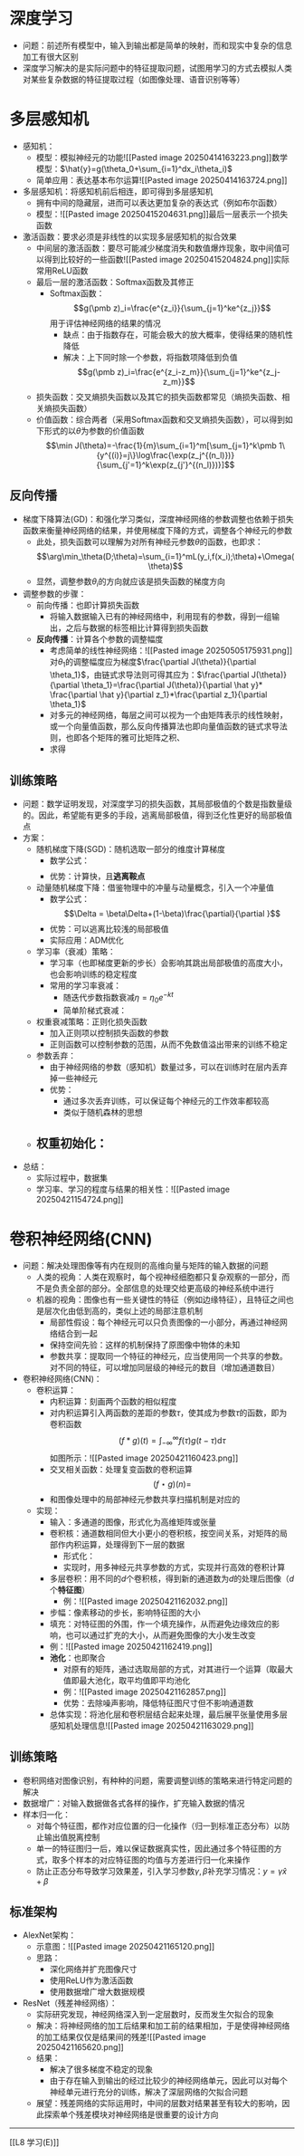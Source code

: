 # 深度学习
- 问题：前述所有模型中，输入到输出都是简单的映射，而和现实中复杂的信息加工有很大区别
- 深度学习解决的是实际问题中的特征提取问题，试图用学习的方式去模拟人类对某些复杂数据的特征提取过程（如图像处理、语音识别等等）
# 多层感知机
- 感知机：
	- 模型：模拟神经元的功能![[Pasted image 20250414163223.png]]数学模型：$\hat{y}=g(\theta_0+\sum_{i=1}^dx_i\theta_i)$
	- 简单应用：表达基本布尔运算![[Pasted image 20250414163724.png]]
- 多层感知机：将感知机前后相连，即可得到多层感知机
	- 拥有中间的隐藏层，进而可以表达更加复杂的表达式（例如布尔函数）
	- 模型：![[Pasted image 20250415204631.png]]最后一层表示一个损失函数
- 激活函数：要求必须是非线性的以实现多层感知机的拟合效果
	- 中间层的激活函数：要尽可能减少梯度消失和数值爆炸现象，取中间值可以得到比较好的一些函数![[Pasted image 20250415204824.png]]实际常用ReLU函数
	- 最后一层的激活函数：Softmax函数及其修正
		- Softmax函数：$$g(\pmb z)_i=\frac{e^{z_i}}{\sum_{j=1}^ke^{z_j}}$$用于评估神经网络的结果的情况
			- 缺点：由于指数存在，可能会极大的放大概率，使得结果的随机性降低
			- 解决：上下同时除一个参数，将指数项降低到负值$$g(\pmb z)_i=\frac{e^{z_i-z_m}}{\sum_{j=1}^ke^{z_j-z_m}}$$
	- 损失函数：交叉熵损失函数以及其它的损失函数都常见（熵损失函数、相关熵损失函数）
	- 价值函数：综合两者（采用Softmax函数和交叉熵损失函数），可以得到如下形式的以$\theta$为参数的价值函数$$\min J(\theta)=-\frac{1}{m}\sum_{i=1}^m[\sum_{j=1}^k\pmb 1\{y^{(i)}=j\}\log\frac{\exp(z_j^{(n_l)})}{\sum_{j'=1}^k\exp(z_{j'}^{(n_l)})}]$$
## 反向传播
- 梯度下降算法(GD)：和强化学习类似，深度神经网络的参数调整也依赖于损失函数来衡量神经网络的结果，并使用梯度下降的方式，调整各个神经元的参数
	- 此处，损失函数可以理解为对所有神经元参数$\theta$的函数，也即求：$$\arg\min_\theta(D;\theta)=\sum_{i=1}^mL(y_i,f(x_i);\theta)+\Omega(\theta)$$
	- 显然，调整参数$\theta_i$的方向就应该是损失函数的梯度方向
- 调整参数的步骤：
	- 前向传播：也即计算损失函数
		- 将输入数据输入已有的神经网络中，利用现有的参数，得到一组输出，之后与数据的标签相比计算得到损失函数
	- **反向传播**：计算各个参数的调整幅度
		- 考虑简单的线性神经网络：![[Pasted image 20250505175931.png]]对$\theta_1$的调整幅度应为梯度$\frac{\partial J(\theta)}{\partial \theta_1}$，由链式求导法则可得其应为：$\frac{\partial J(\theta)}{\partial \theta_1}=\frac{\partial J(\theta)}{\partial \hat y}* \frac{\partial \hat y}{\partial z_1}*\frac{\partial z_1}{\partial \theta_1}$
		- 对多元的神经网络，每层之间可以视为一个由矩阵表示的线性映射，或一个向量值函数，那么反向传播算法也即向量值函数的链式求导法则，也即各个矩阵的雅可比矩阵之积、
		- 求得

## 训练策略
- 问题：数学证明发现，对深度学习的损失函数，其局部极值的个数是指数量级的。因此，希望能有更多的手段，逃离局部极值，得到泛化性更好的局部极值点
- 方案：
	- 随机梯度下降(SGD)：随机选取一部分的维度计算梯度
		- 数学公式：$$$$
		- 优势：计算快，且**逃离鞍点**
	- 动量随机梯度下降：借鉴物理中的冲量与动量概念，引入一个冲量值
		- 数学公式：$$\Delta = \beta\Delta+(1-\beta)\frac{\partial}{\partial }$$
		- 优势：可以逃离比较浅的局部极值
		- 实际应用：ADM优化
	- 学习率（衰减）策略：
		- 学习率（也即梯度更新的步长）会影响其跳出局部极值的高度大小，也会影响训练的稳定程度
		- 常用的学习率衰减：
			- 随迭代步数指数衰减$\eta=\eta_0 e^{-kt}$
			- 简单阶梯式衰减：
	- 权重衰减策略：正则化损失函数
		- 加入正则项以控制损失函数的参数
		- 正则函数可以控制参数的范围，从而不免数值溢出带来的训练不稳定
	- 参数丢弃：
		- 由于神经网络的参数（感知机）数量过多，可以在训练时在层内丢弃掉一些神经元
		- 优势：
			- 通过多次丢弃训练，可以保证每个神经元的工作效率都较高
			- 类似于随机森林的思想
	- 权重初始化：
		- 
- 总结：
	- 实际过程中，数据集
	- 学习率、学习的程度与结果的相关性：![[Pasted image 20250421154724.png]]
# 卷积神经网络(CNN)
- 问题：解决处理图像等有内在规则的高维向量与矩阵的输入数据的问题
	- 人类的视角：人类在观察时，每个视神经细胞都只复杂观察的一部分，而不是负责全部的部分。全部信息的处理交给更高级的神经系统中进行
	- 机器的视角：图像也有一些关键性的特征（例如边缘特征），且特征之间也是层次化由低到高的，类似上述的局部注意机制
		- 局部性假设：每个神经元可以只负责图像的一小部分，再通过神经网络结合到一起
		- 保持空间先验：这样的机制保持了原图像中物体的未知
		- 参数共享：提取同一个特征的神经元，应当使用同一个共享的参数。对不同的特征，可以增加同层级的神经元的数目（增加通道数目）
- 卷积神经网络(CNN)：
	- 卷积运算：
		- 内积运算：刻画两个函数的相似程度
		- 对内积运算引入两函数的差距的参数$\tau$，使其成为参数$\tau$的函数，即为卷积函数$$(f\ast g)(t)=\int_{-\infty}^\infty f(\tau)g(t-\tau)\mathrm d\tau$$如图所示：![[Pasted image 20250421160423.png]]
		- 交叉相关函数：处理复变函数的卷积运算$$(f\star g)(n)=$$
		- 和图像处理中的局部神经元参数共享扫描机制是对应的
	- 实现：
		- 输入：多通道的图像，形式化为高维矩阵或张量
		- 卷积核：通道数相同但大小更小的卷积核，按空间关系，对矩阵的局部作内积运算，处理得到下一层的数据
			- 形式化：
			- 实现时，用多神经元共享参数的方式，实现并行高效的卷积计算
		- 多层卷积：用不同的$d$个卷积核，得到新的通道数为$d$的处理后图像（$d$个**特征图**）
			- 例：![[Pasted image 20250421162032.png]]
		- 步幅：像素移动的步长，影响特征图的大小
		- 填充：对特征图的外围，作一个填充操作，从而避免边缘效应的影响，也可以通过扩充的大小，从而避免图像的大小发生改变
		- 例：![[Pasted image 20250421162419.png]]
		- **池化**：也即聚合
			- 对原有的矩阵，通过选取局部的方式，对其进行一个运算（取最大值即最大池化，取平均值即平均池化
			- 例：![[Pasted image 20250421162857.png]]
			- 优势：去除噪声影响，降低特征图尺寸但不影响通道数
		- 总体实现：将池化层和卷积层结合起来处理，最后展平张量使用多层感知机处理信息![[Pasted image 20250421163029.png]]
## 训练策略
- 卷积网络对图像识别，有种种的问题，需要调整训练的策略来进行特定问题的解决
- 数据增广：对输入数据做各式各样的操作，扩充输入数据的情况
- 样本归一化：
	- 对每个特征图，都作对应位置的归一化操作（归一到标准正态分布）以防止输出值脱离控制
	- 单一的特征图归一后，难以保证数据真实性，因此通过多个特征图的方式，取多个样本的对应特征图的均值与方差进行归一化来操作
	- 防止正态分布导致学习效果差，引入学习参数$\gamma,\beta$补充学习情况：$y=\gamma \hat{x}+\beta$
## 标准架构
- AlexNet架构：
	- 示意图：![[Pasted image 20250421165120.png]]
	- 思路：
		- 深化网络并扩充图像尺寸
		- 使用ReLU作为激活函数
		- 使用数据增广增大数据规模
- ResNet（残差神经网络）：
	- 实际研究发现，神经网络深入到一定层数时，反而发生欠拟合的现象
	- 解决：将神经网络的加工后结果和加工前的结果相加，于是使得神经网络的加工结果仅仅是结果间的残差![[Pasted image 20250421165620.png]]
	- 结果：
		- 解决了很多梯度不稳定的现象
		- 由于存在输入到输出的经过比较少的神经网络单元，因此可以对每个神经单元进行充分的训练，解决了深层网络的欠拟合问题
	- 展望：残差网络的实际运用时，中间的层数对结果甚至有较大的影响，因此探索单个残差模块对神经网络是很重要的设计方向
---
[[L8 学习(E)]]

